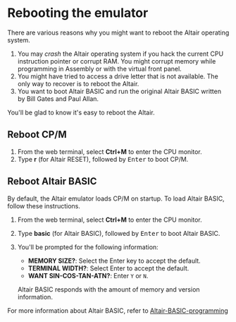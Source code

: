 # Rebooting the emulator

There are various reasons why you might want to reboot the Altair operating system.

1. You may *crash* the Altair operating system if you hack the current CPU instruction pointer or corrupt RAM. You might corrupt memory while programming in Assembly or with the virtual front panel.
1. You might have tried to access a drive letter that is not available. The only way to recover is to reboot the Altair.
1. You want to boot Altair BASIC and run the original Altair BASIC written by Bill Gates and Paul Allan.

You'll be glad to know it's easy to reboot the Altair.

## Reboot CP/M

1. From the web terminal, select **Ctrl+M** to enter the CPU monitor.
1. Type **r** (for Altair RESET), followed by <kbd>Enter</kbd> to boot CP/M.

## Reboot Altair BASIC

By default, the Altair emulator loads CP/M on startup. To load Altair BASIC, follow these instructions.

1. From the web terminal, select **Ctrl+M** to enter the CPU monitor.
1. Type **basic** (for Altair BASIC), followed by <kbd>Enter</kbd> to boot Altair BASIC.
1. You'll be prompted for the following information:

    * **MEMORY SIZE?**: Select the Enter key to accept the default.
    * **TERMINAL  WIDTH?**: Select Enter to accept the default.
    * **WANT SIN-COS-TAN-ATN?**: Enter `Y` or `N`.

    Altair BASIC responds with the amount of memory and version information.

For more information about Altair BASIC, refer to [Altair-BASIC-programming](../60-programming/05-Altair-BASIC-programming.md)
